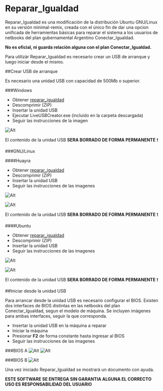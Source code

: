 Reparar_Igualdad
=================

Reparar_Igualdad es una modificación de la distribución Ubuntu GNU/Linux en su versión minimal-remix, creada con el único fin de dar una opcion unificada de herramientas básicas para reparar el sistema a los usuarios de netbooks del plan gubernamental Argentino Conectar_Igualdad. 

**No es oficial, ni guarda relación alguna con el plan Conectar_Igualdad.** 

Para utilizàr Reparar_Igualdad es necesario crear un USB de arranque y luego iniciar desde el mismo.

##Crear USB de arranque

Es necesario una unidad USB con capacidad de 500Mb o superior.

###Windows

- Obtener [reparar_igualdad](http://sourceforge.com)
- Descomprimir (ZIP)
- Insertar la unidad USB
- Ejecutar LiveUSBCreator.exe (incluido en la carpeta descargada)
- Seguir las instrucciones de la imagen

![Alt](http://fotos.subefotos.com/5b752e5f09845db5396653239109bb92o.png)

El contenido de la unidad USB **SERA BORRADO DE FORMA PERMANENTE** :exclamation:

###GNU/Linux

####Huayra

- Obtener [reparar_igualdad](http://sourceforge.com)
- Descomprimir (ZIP)
- Insertar la unidad USB
- Seguir las instrucciones de las imagenes

![Alt](http://fotos.subefotos.com/e153b8ad66da7ea0ffce2bf6b2b6cff7o.png)

![Alt](http://fotos.subefotos.com/543e3a471a31590229a6493c8f668fc2o.png)

El contenido de la unidad USB **SERA BORRADO DE FORMA PERMANENTE** :exclamation:

####Ubuntu

- Obtener [reparar_igualdad](http://sourceforge.com)
- Descomprimir (ZIP)
- Insertar la unidad USB
- Seguir las instrucciones de las imagenes

![Alt](http://fotos.subefotos.com/fa811fdb1628cb12e5f14da1d9f0e1a2o.png)

![Alt](http://fotos.subefotos.com/b5569741be4b4e73702f82c5c89eb178o.png)

El contenido de la unidad USB **SERA BORRADO DE FORMA PERMANENTE** :exclamation:

##Iniciar desde la unidad USB

Para arrancar desde la unidad USB es necesario configurar el BIOS. Existen dos interfaces de BIOS distintas en las netbooks del plan Conectar_Igualdad, segun el modelo de màquina. Se incluyen imàgenes para ambas interfaces, seguir la que corresponda.

- Insertar la unidad USB en la màquina a reparar
- Iniciar la màquina
- Presionar **F2** de forma constante hasta ingresar al BIOS
- Seguir las instrucciones de las imagenes 

###BIOS A
![Alt](http://fotos.subefotos.com/d38264e83658e9aabd79f313c07bac8bo.png)
![Alt](http://fotos.subefotos.com/a58649e564a5233266e6eb66b41d605fo.png)

###BIOS B
![Alt](http://fotos.subefotos.com/d93ae1ef4c2654614003d8f7a037ad5fo.png)

Una vez iniciado Reparar_Igualdad se mostrarà un documento con ayuda. 

**ESTE SOFTWARE SE ENTREGA SIN GARANTIA ALGUNA EL CORRECTO USO ES RESPONSABILIDAD DEL USUARIO**    
